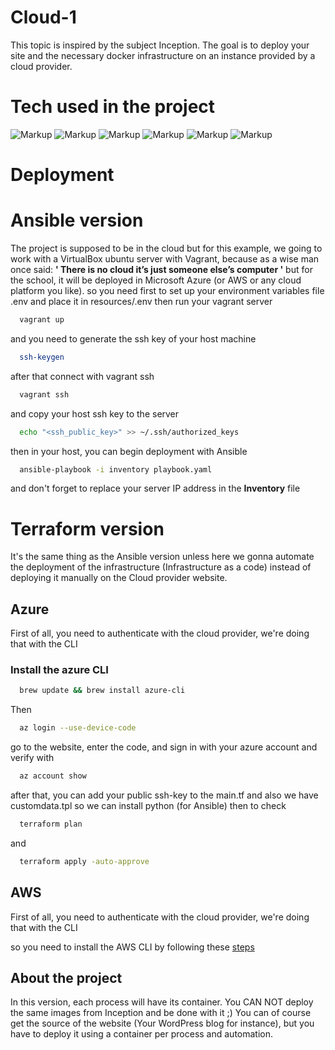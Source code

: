 
# Cloud-1

This topic is inspired by the subject Inception. The goal is to deploy your site and the
necessary docker infrastructure on an instance provided by a cloud provider.

# Tech used in the project

![Markup](https://img.shields.io/badge/Docker-2CA5E0?style=for-the-badge&logo=docker&logoColor=white)
![Markup](https://img.shields.io/badge/Amazon_AWS-FF9900?style=for-the-badge&logo=amazonaws&logoColor=white)
![Markup](https://img.shields.io/badge/Ansible-000000?style=for-the-badge&logo=ansible&logoColor=white)
![Markup](https://img.shields.io/badge/microsoft%20azure-0089D6?style=for-the-badge&logo=microsoft-azure&logoColor=white) 
![Markup](https://img.shields.io/badge/Terraform-7B42BC?style=for-the-badge&logo=terraform&logoColor=white) 
![Markup](https://img.shields.io/badge/Wordpress-21759B?style=for-the-badge&logo=wordpress&logoColor=white) 

# Deployment
# Ansible version
The project is supposed to be in the cloud but for this example, we going to work 
with a VirtualBox ubuntu server with Vagrant, because as a wise man once said: 
        **' There is no cloud it’s just someone else’s computer '**
but for the school, it will be deployed in Microsoft Azure (or AWS or any cloud platform you like).
so you need first to set up your environment variables file .env and place it in resources/.env
then run your vagrant server
```bash
  vagrant up
```
and you need to generate the ssh key of your host machine
```bash
  ssh-keygen
```
after that connect with vagrant ssh
```bash
  vagrant ssh
```
and copy your host ssh key to the server
```bash
  echo "<ssh_public_key>" >> ~/.ssh/authorized_keys
```
then in your host, you can begin deployment with Ansible
```bash
  ansible-playbook -i inventory playbook.yaml
```
and don't forget to replace your server IP address in the **Inventory** file
# Terraform version
It's the same thing as the Ansible version unless here we gonna automate the deployment of the infrastructure (Infrastructure as a code)
instead of deploying it manually on the Cloud provider website.
## Azure
First of all, you need to authenticate with the cloud provider, we're doing that with the CLI
### Install the azure CLI

```bash
  brew update && brew install azure-cli
```
Then 
```bash
  az login --use-device-code
```
go to the website, enter the code, and sign in with your azure account
and verify with
```bash
  az account show
```
after that, you can add your public ssh-key to the main.tf and also we have customdata.tpl so we can install python (for Ansible)
then to check

```bash
  terraform plan
```
and 
```bash
  terraform apply -auto-approve
```
## AWS
First of all, you need to authenticate with the cloud provider, we're doing that with the CLI

so you need to install the AWS CLI by following these [steps](https://docs.aws.amazon.com/cli/latest/userguide/getting-started-install.html)

## About the project

In this version, each process will have its container. You CAN NOT deploy the same
images from Inception and be done with it ;) You can of course get the source of the
website (Your WordPress blog for instance), but you have to deploy it using a container
per process and automation.

    


    



